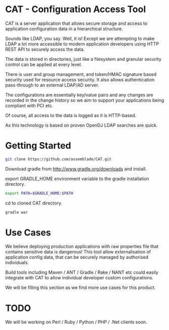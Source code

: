 CAT - Configuration Access Tool
===

CAT is a server application that allows secure storage and access to application configuration data in a hierarchical structure.

Sounds like LDAP, you say. Well, it is! Except we are attempting to make LDAP a lot more accessible to modern application developers using HTTP REST API to securely access the data.

The data is stored in directories, just like a filesystem and granular security control can be applied at every level.

There is user and group management, and token/HMAC signature based security used for resource access security. It also allows authentication pass-through to an external LDAP/AD server.

The configurations are essentially key/value pairs and any changes are recorded in the change history so we aim to support your applications being compliant with PCI etc.

Of course, all access to the data is logged as it is HTTP-based.

As this technology is based on proven OpenDJ LDAP searches are quick.


Getting Started
===============

```bash
git clone https://github.com/assemblade/CAT.git
```

Download gradle from http://www.gradle.org/downloads and install.

export GRADLE_HOME environment variable to the gradle installation directory.

```bash
export PATH=$GRADLE_HOME:$PATH
```

cd to cloned CAT directory.

```bash
gradle war
```


Use Cases
=========

We believe deploying production applications with raw properties file that contains sensitive data is dangerous! This tool allow externalisation of application config data, that can be securely managed by authorised individuals.

Build tools including Maven / ANT / Gradle / Rake / NANT etc could easily integrate with CAT to allow individual developer custom configurations.

We will be filling this section as we find more use cases for this product.


TODO
====

We will be working on Perl / Ruby / Python / PHP / .Net clients soon.

